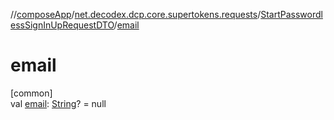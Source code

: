 //[composeApp](../../../index.md)/[net.decodex.dcp.core.supertokens.requests](../index.md)/[StartPasswordlessSignInUpRequestDTO](index.md)/[email](email.md)

# email

[common]\
val [email](email.md): [String](https://kotlinlang.org/api/latest/jvm/stdlib/kotlin/-string/index.html)? = null
